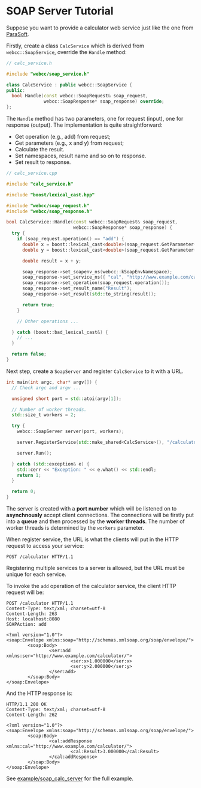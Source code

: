 # SOAP Server Tutorial

Suppose you want to provide a calculator web service just like the one from [ParaSoft](http://ws1.parasoft.com/glue/calculator.wsdl).

Firstly, create a class `CalcService` which is derived from `webcc::SoapService`, override the `Handle` method:
```cpp
// calc_service.h

#include "webcc/soap_service.h"

class CalcService : public webcc::SoapService {
public:
  bool Handle(const webcc::SoapRequest& soap_request,
              webcc::SoapResponse* soap_response) override;
};
```

The `Handle` method has two parameters, one for request (input), one for response (output). The implementation is quite straightforward:

- Get operation (e.g., add) from request;
- Get parameters (e.g., x and y) from request;
- Calculate the result.
- Set namespaces, result name and so on to response.
- Set result to response.

```cpp
// calc_service.cpp

#include "calc_service.h"

#include "boost/lexical_cast.hpp"

#include "webcc/soap_request.h"
#include "webcc/soap_response.h"

bool CalcService::Handle(const webcc::SoapRequest& soap_request,
                         webcc::SoapResponse* soap_response) {
  try {
    if (soap_request.operation() == "add") {
      double x = boost::lexical_cast<double>(soap_request.GetParameter("x"));
      double y = boost::lexical_cast<double>(soap_request.GetParameter("y"));

      double result = x + y;

      soap_response->set_soapenv_ns(webcc::kSoapEnvNamespace);
      soap_response->set_service_ns({ "cal", "http://www.example.com/calculator/" });
      soap_response->set_operation(soap_request.operation());
      soap_response->set_result_name("Result");
      soap_response->set_result(std::to_string(result));

      return true;
    }

    // Other operations ...

  } catch (boost::bad_lexical_cast&) {
    // ...
  }

  return false;
}
```

Next step, create a `SoapServer` and register `CalcService` to it with a URL.

```cpp
int main(int argc, char* argv[]) {
  // Check argc and argv ...

  unsigned short port = std::atoi(argv[1]);

  // Number of worker threads.
  std::size_t workers = 2;

  try {
    webcc::SoapServer server(port, workers);

    server.RegisterService(std::make_shared<CalcService>(), "/calculator");

    server.Run();

  } catch (std::exception& e) {
    std::cerr << "Exception: " << e.what() << std::endl;
    return 1;
  }

  return 0;
}
```

The server is created with a **port number** which will be listened on to **asynchnously** accept client connections. The connections will be firstly put into a **queue** and then processed by the **worker threads**. The number of worker threads is determined by the `workers` parameter.

When register service, the URL is what the clients will put in the HTTP request to access your service:
```
POST /calculator HTTP/1.1
```

Registering multiple services to a server is allowed, but the URL must be unique for each service.

To invoke the `add` operation of the calculator service, the client HTTP request will be:
```
POST /calculator HTTP/1.1
Content-Type: text/xml; charset=utf-8
Content-Length: 263
Host: localhost:8080
SOAPAction: add

<?xml version="1.0"?>
<soap:Envelope xmlns:soap="http://schemas.xmlsoap.org/soap/envelope/">
        <soap:Body>
                <ser:add xmlns:ser="http://www.example.com/calculator/">
                        <ser:x>1.000000</ser:x>
                        <ser:y>2.000000</ser:y>
                </ser:add>
        </soap:Body>
</soap:Envelope>
```

And the HTTP response is:
```
HTTP/1.1 200 OK
Content-Type: text/xml; charset=utf-8
Content-Length: 262

<?xml version="1.0"?>
<soap:Envelope xmlns:soap="http://schemas.xmlsoap.org/soap/envelope/">
        <soap:Body>
                <cal:addResponse xmlns:cal="http://www.example.com/calculator/">
                        <cal:Result>3.000000</cal:Result>
                </cal:addResponse>
        </soap:Body>
</soap:Envelope>
```

See [example/soap_calc_server](example/soap_calc_server) for the full example.
